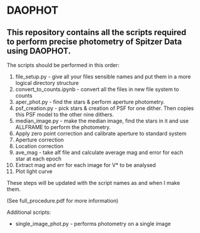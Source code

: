 # DAOPHOT

## This repository contains all the scripts required to perform precise photometry of Spitzer Data using DAOPHOT.

The scripts should be performed in this order:
1. file_setup.py - give all your files sensible names and put them in a more logical directory structure
2. convert_to_counts.ipynb - convert all the files in new file system to counts
2. aper_phot.py - find the stars & perform aperture photometry.
3. psf_creation.py - pick stars & creation of PSF for one dither. Then copies this PSF model to the other nine dithers.
4. median_image.py - make the median image, find the stars in it and use ALLFRAME to perform the photometry.
5. Apply zero point correction and calibrate aperture to standard system
6. Aperture correction
7. Location correction
8. ave_mag - take alf file and calculate average mag and error for each star at each epoch
9. Extract mag and err for each image for V* to be analysed
10. Plot light curve

These steps will be updated with the script names as and when I make them.

(See full_procedure.pdf for more information)

Additional scripts:
- single_image_phot.py - performs photometry on a single image 

